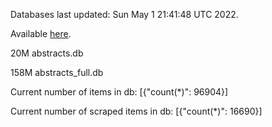 Databases last updated: Sun May  1 21:41:48 UTC 2022. 

Available [here](https://github.com/cbeauhilton/ash-db/releases).


20M	abstracts.db

158M	abstracts_full.db

Current number of items in db:
[{"count(*)": 96904}]

Current number of scraped items in db:
[{"count(*)": 16690}]
